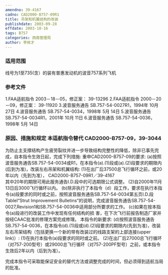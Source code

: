 ```yaml
---
amendno: 39-4167
cadno: CAD2000-B757-09R1
title: 吊架和机翼结构的改装
publishdate: 2003-09-28
effdate: 2003-10-16
tags: B757
categories: 西南管理局
author: 李栋才
---
```


### 适用范围 
线号为1至735(含）的装有普惠发动机的波音757系列飞机

<!--more-->
### 参考文件
1.FAA适航指令 
2003－18－05，修正案： 39-13296 
2.FAA适航指令 
2000－20－09，修正案： 39-11920 
3.波音服务通告 
SB.757-54-0027R1，1994年 10月 27日 
4.波音服务通告 
SB.757-54-0034，1998年 5月 14日 
5.波音服务通告 
SB.757-54-0034R1，2001年 10月 11日 
6.波音服务通告 
SB.757-54-0036，1998年 5月 14日

### 原因、措施和规定 本适航指令替代 CAD2000-B757-09，39-3044
 为防止主支撑结构产生疲劳裂纹并进一步导致结构完整性的降低，除非已事先完成，自本指令生效日起，完成下列措施: 
重申CAD2000-B757-09的要求:
(a)按照波音服务通告SB.757-54-0034或R1，在本指令(a).(1)段或(a).(2)段要求的期限内(后到为准)，改装左右吊架和机翼结构: 
  (1)在出厂后37500总飞行循环之前，或20年以内（先到为准），
  CAD2000-B757-09R1／39-4167   
其中20年的期限可用此服务通告I.D.段中的可选期限公式调整。 
  (2)自2000年11月13日后3000飞行循环以内。 
 (b)除非执行了本指令（d）段工作，要求在执行本指令(a)段要求的同时或之前，按照波音服务通告SB.757-54-0034第五页I.D.段 TableI“Strut Improvement Bulletins”的说明，完成波音服务通告SB.757-54-0027,Revision1和SB.757-54-0036中适用部分所要求的工作。 
 (c)如果在按本指令(a)段进行的改装工作中发现有任何结构的损
害，在下次飞行前报告制造厂家并按经CAAC批准的修理方案完成修理。    本指令的新要求: 
(d)按照波音服务通告SB.757-54-0036，在本指令(d).(1)段或(d).(2)段要求的期限内(先到为准)，改装左右吊架结构（包括更换一个新的带有改装过的线路支架的上部连接(upper link)）: 
  (1)在执行本指令(a)段要求的同时或之前。 
  (2)在出厂后27000总飞行循环（对757-200型号）或29000总飞行循环（对757-200PF型号）之前，或本指令生效后2年以内（后到为准）。

完成本指令可采取能保证安全的替代方法或调整完成的时间，但必须得到适航当局的批准。
